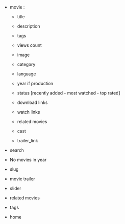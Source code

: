 - movie :
	- title
	- description
	- tags
	- views count
	- image
	- category
	- language
	- year if production
	- status [recently added - most watched - top rated]
	- download links
	- watch links

	- related movies
	- cast
	- trailer_link

-  search

- No movies in year
- slug
- movie trailer
- slider
- related movies
- tags
- home

	